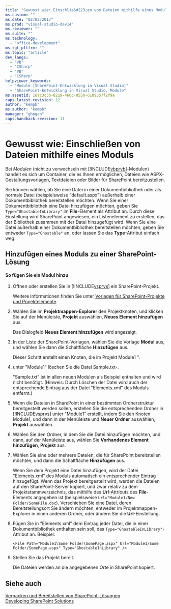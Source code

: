 ```yaml
---
title: "Gewusst wie: Einschlie&#223;en von Dateien mithilfe eines Moduls"
ms.custom: ""
ms.date: "02/02/2017"
ms.prod: "visual-studio-dev14"
ms.reviewer: ""
ms.suite: ""
ms.technology: 
  - "office-development"
ms.tgt_pltfrm: ""
ms.topic: "article"
dev_langs: 
  - "VB"
  - "CSharp"
  - "VB"
  - "CSharp"
helpviewer_keywords: 
  - "Module [SharePoint-Entwicklung in Visual Studio]"
  - "SharePoint-Entwicklung in Visual Studio, Module"
ms.assetid: 16ac3c3b-8219-466c-8550-6109357f2f9a
caps.latest.revision: 12
author: "kempb"
ms.author: "kempb"
manager: "ghogen"
caps.handback.revision: 11
---
```

# Gewusst wie: Einschlie&#223;en von Dateien mithilfe eines Moduls
  Bei *Modulen* \(nicht zu verwechseln mit [!INCLUDE[vbprvb](../sharepoint/includes/vbprvb-md.md)]\-Modulen\) handelt es sich um Container, die es Ihnen ermöglichen, Dateien wie ASPX\-Gestaltungsvorlagen, Textdateien oder Bilder für SharePoint bereitzustellen.  
  
 Sie können wählen, ob Sie eine Datei in einer Dokumentbibliothek oder als normale Datei \(beispielsweise "default.aspx"\) außerhalb einer Dokumentbibliothek bereitstellen möchten.  Wenn Sie einer Dokumentbibliothek eine Datei hinzufügen möchten, geben Sie `Type="GhostableInLibrary"` im **File**\-Element als Attribut an.  Durch diese Einstellung wird SharePoint angewiesen, ein Listenelement zu erstellen, das der Bibliothek zusammen mit der Datei hinzugefügt wird.  Wenn Sie eine Datei außerhalb einer Dokumentbibliothek bereitstellen möchten, geben Sie entweder `Type="Ghostable"` an, oder lassen Sie das **Type**\-Attribut einfach weg.  
  
## Hinzufügen eines Moduls zu einer SharePoint\-Lösung  
  
#### So fügen Sie ein Modul hinzu  
  
1.  Öffnen oder erstellen Sie in [!INCLUDE[vsprvs](../sharepoint/includes/vsprvs-md.md)] ein SharePoint\-Projekt.  
  
     Weitere Informationen finden Sie unter [Vorlagen für SharePoint-Projekte und Projektelemente](../sharepoint/sharepoint-project-and-project-item-templates.md).  
  
2.  Wählen Sie im **Projektmappen\-Explorer** den Projektknoten, und klicken Sie auf der Menüleiste, **Projekt** auswählen, **Neues Element hinzufügen** aus.  
  
     Das Dialogfeld **Neues Element hinzufügen** wird angezeigt.  
  
3.  In der Liste der SharePoint\-Vorlagen, wählen Sie die Vorlage **Modul** aus, und wählen Sie dann die Schaltfläche **Hinzufügen** aus.  
  
     Dieser Schritt erstellt einen Knoten, die im Projekt Module1 ".  
  
4.  unter "Module1" löschen Sie die Datei Sample.txt\-.  
  
     "Sample.txt" ist in allen neuen Modulen als Beispiel enthalten und wird nicht benötigt. \(Hinweis: Durch Löschen der Datei wird auch der entsprechende Eintrag aus der Datei "Elements.xml" des Moduls entfernt.\)  
  
5.  Wenn die Dateien in SharePoint in einer bestimmten Ordnerstruktur bereitgestellt werden sollen, erstellen Sie die entsprechenden Ordner in [!INCLUDE[vsprvs](../sharepoint/includes/vsprvs-md.md)] unter "Module1" erstellt, indem Sie den Knoten Module1, und dann in der Menüleiste und **Neuer Ordner** auswählen, **Projekt** auswählen.  
  
6.  Wählen Sie den Ordner, in dem Sie die Datei hinzufügen möchten, und dann, auf der Menüleiste aus, wählen Sie **Vorhandenes Element hinzufügen**, **Projekt** aus.  
  
7.  Wählen Sie eine oder mehrere Dateien, die für SharePoint bereitstellen möchten, und dann die Schaltfläche **Hinzufügen** aus.  
  
     Wenn Sie dem Projekt eine Datei hinzufügen, wird der Datei "Elements.xml" des Moduls automatisch ein entsprechender Eintrag hinzugefügt.  Wenn das Projekt bereitgestellt wird, werden die Dateien auf den SharePoint\-Server kopiert, und zwar relativ zu dem Projektstammverzeichnis, das mithilfe des **Url**\-Attributs des **File**\-Elements angegeben ist \(beispielsweise `Url="Module1/New Folder/SomeFile.doc`\).  Verschieben Sie eine Datei, deren Bereitstellungsort Sie ändern möchten, entweder im Projektmappen\-Explorer in einen anderen Ordner, oder ändern Sie die **Url**\-Einstellung.  
  
8.  Fügen Sie in "Elements.xml" dem Eintrag jeder Datei, die in einer Dokumentbibliothek enthalten sein soll, das `Type="GhostableInLibrary"`\-Attribut an.  Beispiel:  
  
    ```  
    <File Path="Module1\Some Folder\SomePage.aspx" Url="Module1/Some Folder/SomePage.aspx" Type="GhostableInLibrary" />  
    ```  
  
9. Stellen Sie das Projekt bereit.  
  
     Die Dateien werden an die angegebenen Orte in SharePoint kopiert.  
  
## Siehe auch  
 [Verpacken und Bereitstellen von SharePoint-Lösungen](../sharepoint/packaging-and-deploying-sharepoint-solutions.md)   
 [Developing SharePoint Solutions](../sharepoint/developing-sharepoint-solutions.md)  
  
  